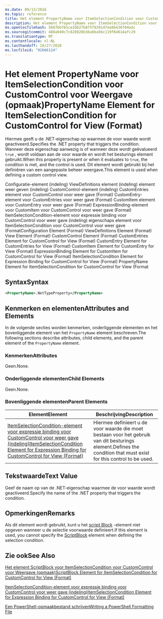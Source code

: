 ```yaml
---
ms.date: 09/13/2016
ms.topic: reference
title: Het element PropertyName voor ItemSelectionCondition voor CustomControl voor Weergave (opmaak)
description: Het element PropertyName voor ItemSelectionCondition voor CustomControl voor Weergave (opmaak)
ms.openlocfilehash: 5687bb781ce2db27b875f829147ee8b436f04adc
ms.sourcegitcommit: 488a940c7c828820b36a6ba56c119f64614afc29
ms.translationtype: MT
ms.contentlocale: nl-NL
ms.lasthandoff: 10/27/2020
ms.locfileid: "92666124"
---
```

# <a name="propertyname-element-for-itemselectioncondition-for-customcontrol-for-view-format"></a><span data-ttu-id="1033c-103">Het element PropertyName voor ItemSelectionCondition voor CustomControl voor Weergave (opmaak)</span><span class="sxs-lookup"><span data-stu-id="1033c-103">PropertyName Element for ItemSelectionCondition for CustomControl for View (Format)</span></span>

<span data-ttu-id="1033c-104">Hiermee geeft u de .NET-eigenschap op waarmee de voor waarde wordt geactiveerd.</span><span class="sxs-lookup"><span data-stu-id="1033c-104">Specifies the .NET property that triggers the condition.</span></span> <span data-ttu-id="1033c-105">Wanneer deze eigenschap aanwezig is of wanneer deze wordt geëvalueerd `true` , wordt voldaan aan de voor waarde en wordt het besturings element gebruikt.</span><span class="sxs-lookup"><span data-stu-id="1033c-105">When this property is present or when it evaluates to `true`, the condition is met, and the control is used.</span></span> <span data-ttu-id="1033c-106">Dit element wordt gebruikt bij het definiëren van een aangepaste beheer weergave.</span><span class="sxs-lookup"><span data-stu-id="1033c-106">This element is used when defining a custom control view.</span></span>

<span data-ttu-id="1033c-107">Configuratie-element (indeling) ViewDefinitions element (indeling) element weer geven (indeling) CustomControl-element (indeling) CustomEntries element voor CustomControl voor weer gave (Format) CustomEntry-element voor CustomEntries voor weer gave (Format) CustomItem element voor CustomEntry voor weer gave (Format) ExpressionBinding-element voor CustomItem voor CustomControl voor weer gave (Format) ItemSelectionCondition-element voor expressie binding voor CustomControl voor weer gave (indeling) eigenschaps element voor ItemSelectionCondition voor CustomControl voor weer gave (Format</span><span class="sxs-lookup"><span data-stu-id="1033c-107">Configuration Element (Format) ViewDefinitions Element (Format) View Element (Format) CustomControl Element (Format) CustomEntries Element for CustomControl for View (Format) CustomEntry Element for CustomEntries for View (Format) CustomItem Element for CustomEntry for View (Format) ExpressionBinding Element for CustomItem for CustomControl for View (Format) ItemSelectionCondition Element for Expression Binding for CustomControl for View (Format) PropertyName Element for ItemSelectionCondition for CustomControl for View (Format</span></span>

## <a name="syntax"></a><span data-ttu-id="1033c-108">Syntax</span><span class="sxs-lookup"><span data-stu-id="1033c-108">Syntax</span></span>

```xml
<PropertyName>.NetTypeProperty</PropertyName>
```

## <a name="attributes-and-elements"></a><span data-ttu-id="1033c-109">Kenmerken en elementen</span><span class="sxs-lookup"><span data-stu-id="1033c-109">Attributes and Elements</span></span>

<span data-ttu-id="1033c-110">In de volgende secties worden kenmerken, onderliggende elementen en het bovenliggende element van het `PropertyName` element beschreven.</span><span class="sxs-lookup"><span data-stu-id="1033c-110">The following sections describe attributes, child elements, and the parent element of the `PropertyName` element.</span></span>

### <a name="attributes"></a><span data-ttu-id="1033c-111">Kenmerken</span><span class="sxs-lookup"><span data-stu-id="1033c-111">Attributes</span></span>

<span data-ttu-id="1033c-112">Geen.</span><span class="sxs-lookup"><span data-stu-id="1033c-112">None.</span></span>

### <a name="child-elements"></a><span data-ttu-id="1033c-113">Onderliggende elementen</span><span class="sxs-lookup"><span data-stu-id="1033c-113">Child Elements</span></span>

<span data-ttu-id="1033c-114">Geen.</span><span class="sxs-lookup"><span data-stu-id="1033c-114">None.</span></span>

### <a name="parent-elements"></a><span data-ttu-id="1033c-115">Bovenliggende elementen</span><span class="sxs-lookup"><span data-stu-id="1033c-115">Parent Elements</span></span>

|<span data-ttu-id="1033c-116">Element</span><span class="sxs-lookup"><span data-stu-id="1033c-116">Element</span></span>|<span data-ttu-id="1033c-117">Beschrijving</span><span class="sxs-lookup"><span data-stu-id="1033c-117">Description</span></span>|
|-------------|-----------------|
|[<span data-ttu-id="1033c-118">ItemSelectionCondition-element voor expressie binding voor CustomControl voor weer gave (indeling)</span><span class="sxs-lookup"><span data-stu-id="1033c-118">ItemSelectionCondition Element for Expression Binding for CustomControl for View (Format)</span></span>](./itemselectioncondition-element-for-expressionbinding-for-customcontrol-format.md)|<span data-ttu-id="1033c-119">Hiermee definieert u de voor waarde die moet bestaan voor het gebruik van dit besturings element.</span><span class="sxs-lookup"><span data-stu-id="1033c-119">Defines the condition that must exist for this control to be used.</span></span>|

## <a name="text-value"></a><span data-ttu-id="1033c-120">Tekstwaarde</span><span class="sxs-lookup"><span data-stu-id="1033c-120">Text Value</span></span>

<span data-ttu-id="1033c-121">Geef de naam op van de .NET-eigenschap waarmee de voor waarde wordt geactiveerd.</span><span class="sxs-lookup"><span data-stu-id="1033c-121">Specify the name of the .NET property that triggers the condition.</span></span>

## <a name="remarks"></a><span data-ttu-id="1033c-122">Opmerkingen</span><span class="sxs-lookup"><span data-stu-id="1033c-122">Remarks</span></span>

<span data-ttu-id="1033c-123">Als dit element wordt gebruikt, kunt u het [script Block](./scriptblock-element-for-itemselectioncondition-for-customcontrol-for-view-format.md) -element niet opgeven wanneer u de selectie voorwaarde definieert.</span><span class="sxs-lookup"><span data-stu-id="1033c-123">If this element is used, you cannot specify the [ScriptBlock](./scriptblock-element-for-itemselectioncondition-for-customcontrol-for-view-format.md) element when defining the selection condition.</span></span>

## <a name="see-also"></a><span data-ttu-id="1033c-124">Zie ook</span><span class="sxs-lookup"><span data-stu-id="1033c-124">See Also</span></span>

[<span data-ttu-id="1033c-125">Het element ScriptBlock voor ItemSelectionCondition voor CustomControl voor Weergave (opmaak)</span><span class="sxs-lookup"><span data-stu-id="1033c-125">ScriptBlock Element for ItemSelectionCondition for CustomControl for View (Format)</span></span>](./scriptblock-element-for-itemselectioncondition-for-customcontrol-for-view-format.md)

[<span data-ttu-id="1033c-126">ItemSelectionCondition-element voor expressie binding voor CustomControl voor weer gave (indeling)</span><span class="sxs-lookup"><span data-stu-id="1033c-126">ItemSelectionCondition Element for Expression Binding for CustomControl for View (Format)</span></span>](./itemselectioncondition-element-for-expressionbinding-for-customcontrol-format.md)

[<span data-ttu-id="1033c-127">Een PowerShell-opmaakbestand schrijven</span><span class="sxs-lookup"><span data-stu-id="1033c-127">Writing a PowerShell Formatting File</span></span>](./writing-a-powershell-formatting-file.md)
